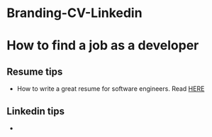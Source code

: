 # Branding-CV-Linkedin
<h1>How to find a job as a developer</h1>

<h2>Resume tips</h2>
<ul>
  <li>How to write a great resume for software engineers. Read <a href="https://www.evernote.com/shard/s386/u/0/sh/848d8cf7-04d6-4a05-b668-74278cc1aa64/08cd3c27de18785132d72f5d7649196b">HERE</a></li>
</ul>


<h2>Linkedin tips</h2>
<ul>
  <li></li>
</ul>
